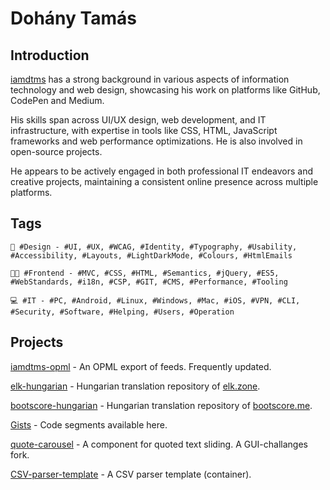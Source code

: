 # Dohány Tamás

## Introduction 

[iamdtms](https://iamdtms.hu) has a strong background in various aspects of information technology and web design, showcasing his work on platforms like GitHub, CodePen and Medium. 

His skills span across UI/UX design, web development, and IT infrastructure, with expertise in tools like CSS, HTML, JavaScript frameworks and web performance optimizations. He is also involved in open-source projects.

He appears to be actively engaged in both professional IT endeavors and creative projects, maintaining a consistent online presence across multiple platforms.

## Tags 

```
🦄 #Design - #UI, #UX, #WCAG, #Identity, #Typography, #Usability, #Accessibility, #Layouts, #LightDarkMode, #Colours, #HtmlEmails

🧑‍💻 #Frontend - #MVC, #CSS, #HTML, #Semantics, #jQuery, #ES5, #WebStandards, #i18n, #CSP, #GIT, #CMS, #Performance, #Tooling

💻 #IT - #PC, #Android, #Linux, #Windows, #Mac, #iOS, #VPN, #CLI, #Security, #Software, #Helping, #Users, #Operation

```

## Projects

[iamdtms-opml](https://github.com/iamdtms/iamdtms-opml) - An OPML export of feeds. Frequently updated.

[elk-hungarian](https://github.com/iamdtms/elk-hungarian) - Hungarian translation repository of [elk.zone](https://elk.zone).

[bootscore-hungarian](https://github.com/iamdtms/bootscore-hungarian) - Hungarian translation repository of [bootscore.me](https://bootscore.me).

[Gists](https://gist.github.com/iamdtms) - Code segments available here.

[quote-carousel](https://github.com/iamdtms/quote-carousel) - A component for quoted text sliding. A GUI-challanges fork. 

[CSV-parser-template](https://github.com/iamdtms/CSV-parser-template) - A CSV parser template (container).

